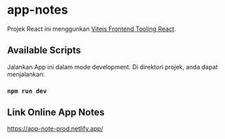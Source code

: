 # app-notes

Projek React ini menggunkan [Vitejs Frontend Tooling React](https://vitejs.dev/).

## Available Scripts

Jalankan App ini dalam mode development.
Di direktori projek, anda dapat menjalankan:

### `npm run dev`

## Link Online  App Notes

https://app-note-prod.netlify.app/
